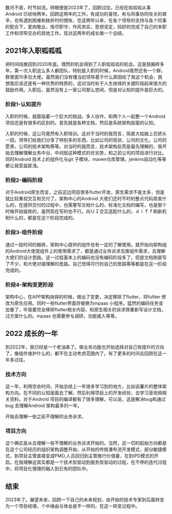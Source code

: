 数月不居，时节如流。转眼便是2023年了，回顾过往，已经在呱呱呱从事Android 已经快两年。回顾这两年的工作，有成功的喜悦，有与同事协同攻关的艰辛，也有遇到困难和挫折时的惆怅，在这两年以来，在各个领导的支持与各个同事的配合下，爱岗敬业，恪尽职守，作风务实，思想坚定，较好的完成了自己的本职工作和领导交办的其他工作。现对这两年的成长做一个总结。

## 2021年入职呱呱呱

把时间线推回到2020年底。偶然的机会得到了入职呱呱呱的机会。这是我搬砖多年，第一次入职这么多人都团队，特别是入职的时候，Android竟然还有一个群，群里面10多位大佬。虽然我们没有懂当初领导基于什么原因给了我这个机会，我想我应该还是有一种优秀的特质的，这对当时处于人生抉择的关键阶段起来很大的鼓励作用。入职后，虽然没有上一家公司那么悠闲，但是对认知的提升是巨大的。

### 阶段1-认知提升

入职的时候，就面临着一个巨大的挑战。多人协作，和两个人一起整一个Android项目还是有很多的区别的。首先就是各种文档，然后是系统架构层面的认知。

入职的时候，这公司竟然有入职培训。这对于当时的我而言，简直大姑娘上花轿头一回，领导们给我们分享了特别多的东西，比如公司的现状，公司的文化，公司的愿景，公司的技术架构等等。对当时的我而言，技术架构反而是最先理解的，我开始去理解理解业务中台，中间层这种模式的优劣势，和之前公司的项目进行对比。同时Android 技术上的组件化与git 子模块，maven仓库管理，jenkins自动化等等都让我受益匪浅。

### 阶段2-编码阶段

对于Android原生而言，之前这边项目很多flutter开发，原生需求不是太多，但是就比较重视交互和交付了。架构中心的Android 大佬们还时不时的整点代码周查什么的，在提供交付的过程中，也需要写文档什么的，标准化文档的编写，也是那个时候开始锻炼的，虽然现在写的也不行。向ＵＩ交互适配什么的，ｄｉｆｆ刷新机制什么的，都是在这个阶段完成的。

### 阶段3-组件阶段

通过一段时间的搬砖，架构中心提供的组件也有一定的了解使用。就开始向架构组的Android大佬提组件上的使用需求了，都是通过业务诉求去推组件需求，去理解大佬们的设计思路。这一过程基本上的编码也没有编码阶段多了，但是文档倒是写了不少，和大佬对接理解的思路。自己觉得可行的自己的思路等等都是在这一阶段完成的。

### 阶段4-架构变更阶段

架构中心，在APP架构抉择的时候，做出了变更，决定移除了flutter，将fultter 修改为原生应用。同时一些flutter界面将替换为mpaas 小程序。猛然的编码任务变加重了，毕竟要完全移除flutter相关内容，和原生相关的诉求得重新写设计文档，过方案什么的。mpaas 也需要参与调研，功能接入等等。

## 2022 成长的一年

到2022年，我已经是一个老油条了。做业务功能也开始选择对自己有提升的方向了，像组件维护什么的，都不在主动考虑范围内了。有了更多的时间去回顾在这一年多过往。

### 技术方向

这一年，利用空余时间，开始总结上一年很多学习到的地方，比如说薯片的整体架构方向。在不同的认知层面去了解。然后利用项目上的开发经验，去学习音视频相关资料，对于Android 项目的编译都有了很多理解，可以说，这是解决bug和通过bug 去理解Android 架构最多的一年。

开始去理解一些之前不理解的业务诉求。

### 项目方向

这个确实是从去理解一些不理解的业务诉求开始的。当然，这一切的起始方向都是在这个公司经历的组织架构调整开始，从开始的传统瀑布流开发模式，部分敏捷模式，到项目主管直接变成PMO,人员回归到主管推行价值量，在到IPD模式的开启。在我理解这其实都是一个技术型驱动到服务型驱动的过程，在不停的迭代过程中，将项目化慢慢的融入到已有的团队中。

## 结束

2023年了。展望未来，回顾一下自己的未来规划，由开始的技术专家到后面转变为一个项目经理，个中缘由与体会是不一样的。在这一转变过程中。